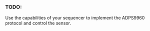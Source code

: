 ### TODO:

Use the capabilities of your sequencer to implement the ADPS9960 protocol and control the sensor.
